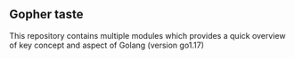 ## Gopher taste

This repository contains multiple modules which provides a quick overview of key concept and aspect of Golang (version go1.17)

